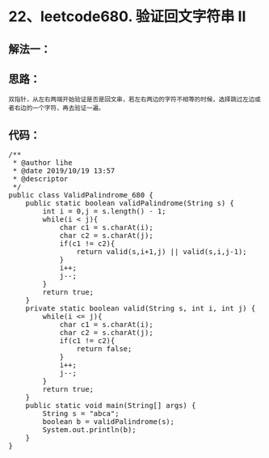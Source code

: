 # 22、leetcode680. 验证回文字符串 Ⅱ
解法一：
--  
思路：
--
    双指针，从左右两端开始验证是否是回文串，若左右两边的字符不相等的时候，选择跳过左边或者右边的一个字符，再去验证一遍。    
代码： 
--
<pre>
/**
 * @author lihe
 * @date 2019/10/19 13:57
 * @descriptor
 */
public class ValidPalindrome_680 {
    public static boolean validPalindrome(String s) {
        int i = 0,j = s.length() - 1;
        while(i < j){
            char c1 = s.charAt(i);
            char c2 = s.charAt(j);
            if(c1 != c2){
                return valid(s,i+1,j) || valid(s,i,j-1);
            }
            i++;
            j--;
        }
        return true;
    }
    private static boolean valid(String s, int i, int j) {
        while(i <= j){
            char c1 = s.charAt(i);
            char c2 = s.charAt(j);
            if(c1 != c2){
                return false;
            }
            i++;
            j--;
        }
        return true;
    }
    public static void main(String[] args) {
        String s = "abca";
        boolean b = validPalindrome(s);
        System.out.println(b);
    }
}
</pre>

